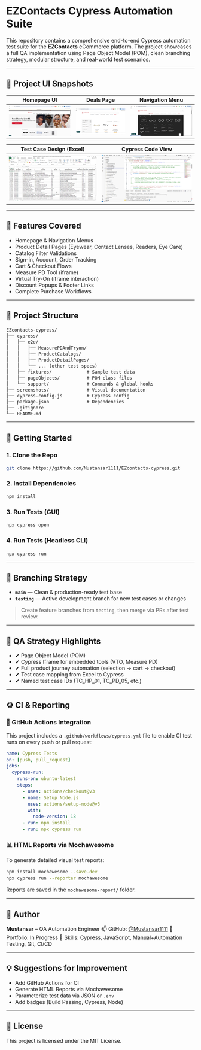 # EZContacts Cypress Automation Suite

This repository contains a comprehensive end-to-end Cypress automation test suite for the **EZContacts** eCommerce platform. The project showcases a full QA implementation using Page Object Model (POM), clean branching strategy, modular structure, and real-world test scenarios.

---

## 📸 Project UI Snapshots

| Homepage UI                 | Deals Page                  | Navigation Menu             |
| --------------------------- | --------------------------- | --------------------------- |
| ![EZ1](screenshots/EZ1.PNG) | ![EZ2](screenshots/EZ2.PNG) | ![EZ3](screenshots/EZ3.png) |

| Test Case Design (Excel)    | Cypress Code View           |
| --------------------------- | --------------------------- |
| ![EZ4](screenshots/EZ4.png) | ![EZ5](screenshots/EZ5.png) |

---

## 🚀 Features Covered

* Homepage & Navigation Menus
* Product Detail Pages (Eyewear, Contact Lenses, Readers, Eye Care)
* Catalog Filter Validations
* Sign-in, Account, Order Tracking
* Cart & Checkout Flows
* Measure PD Tool (iframe)
* Virtual Try-On (iframe interaction)
* Discount Popups & Footer Links
* Complete Purchase Workflows

---

## 📁 Project Structure

```
EZcontacts-cypress/
├── cypress/
│   ├── e2e/
│   │   ├── MeasurePDAndTryon/
│   │   ├── ProductCatalogs/
│   │   ├── ProductDetailPages/
│   │   └── ... (other test specs)
│   ├── fixtures/             # Sample test data
│   ├── pageObjects/          # POM class files
│   └── support/              # Commands & global hooks
├── screenshots/              # Visual documentation
├── cypress.config.js         # Cypress config
├── package.json              # Dependencies
├── .gitignore
└── README.md
```

---

## 🧪 Getting Started

### 1. Clone the Repo

```bash
git clone https://github.com/Mustansar1111/EZcontacts-cypress.git
```

### 2. Install Dependencies

```bash
npm install
```

### 3. Run Tests (GUI)

```bash
npx cypress open
```

### 4. Run Tests (Headless CLI)

```bash
npx cypress run
```

---

## 🔀 Branching Strategy

* **`main`** — Clean & production-ready test base
* **`testing`** — Active development branch for new test cases or changes

> Create feature branches from `testing`, then merge via PRs after test review.

---

## 🧠 QA Strategy Highlights

* ✔ Page Object Model (POM)
* ✔ Cypress Iframe for embedded tools (VTO, Measure PD)
* ✔ Full product journey automation (selection → cart → checkout)
* ✔ Test case mapping from Excel to Cypress
* ✔ Named test case IDs (TC\_HP\_01, TC\_PD\_05, etc.)

---

## ⚙️ CI & Reporting

### 🔁 GitHub Actions Integration

This project includes a `.github/workflows/cypress.yml` file to enable CI test runs on every push or pull request:

```yaml
name: Cypress Tests
on: [push, pull_request]
jobs:
  cypress-run:
    runs-on: ubuntu-latest
    steps:
      - uses: actions/checkout@v3
      - name: Setup Node.js
        uses: actions/setup-node@v3
        with:
          node-version: 18
      - run: npm install
      - run: npx cypress run
```

### 📊 HTML Reports via Mochawesome

To generate detailed visual test reports:

```bash
npm install mochawesome --save-dev
npx cypress run --reporter mochawesome
```

Reports are saved in the `mochawesome-report/` folder.

---

## 👤 Author

**Mustansar** – QA Automation Engineer
📫 GitHub: [@Mustansar1111](https://github.com/Mustansar1111)
💼 Portfolio: In Progress
🌱 Skills: Cypress, JavaScript, Manual+Automation Testing, Git, CI/CD

---

## 💡 Suggestions for Improvement

* Add GitHub Actions for CI
* Generate HTML Reports via Mochawesome
* Parameterize test data via JSON or `.env`
* Add badges (Build Passing, Cypress, Node)

---

## 📜 License

This project is licensed under the MIT License.
